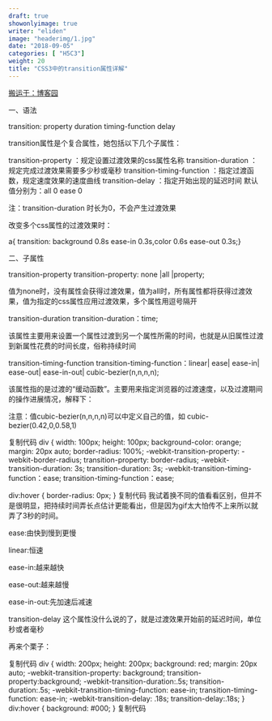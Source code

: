 ```yaml
---
draft: true
showonlyimage: true
writer: "eliden"
image: "headerimg/1.jpg"
date: "2018-09-05"
categories: [ "H5C3"]
weight: 20
title: "CSS3中的transition属性详解"
---
```


<!--more-->

[搬运于：博客园](https://www.cnblogs.com/afighter/p/5731293.html)

一、语法

transition: property duration timing-function delay

transition属性是个复合属性，她包括以下几个子属性：

transition-property ：规定设置过渡效果的css属性名称
transition-duration ：规定完成过渡效果需要多少秒或毫秒
transition-timing-function ：指定过渡函数，规定速度效果的速度曲线
transition-delay ：指定开始出现的延迟时间
默认值分别为：all 0 ease 0

注：transition-duration 时长为0，不会产生过渡效果

改变多个css属性的过渡效果时：

a{ transition: background 0.8s ease-in 0.3s,color 0.6s ease-out 0.3s;}



二、子属性

transition-property
transition-property: none |all |property;

值为none时，没有属性会获得过渡效果，值为all时，所有属性都将获得过渡效果，值为指定的css属性应用过渡效果，多个属性用逗号隔开

transition-duration
transition-duration：time;

该属性主要用来设置一个属性过渡到另一个属性所需的时间，也就是从旧属性过渡到新属性花费的时间长度，俗称持续时间

transition-timing-function
transition-timing-function：linear| ease| ease-in| ease-out| ease-in-out| cubic-bezier(n,n,n,n);

该属性指的是过渡的“缓动函数”。主要用来指定浏览器的过渡速度，以及过渡期间的操作进展情况，解释下：

注意：值cubic-bezier(n,n,n,n)可以中定义自己的值，如 cubic-bezier(0.42,0,0.58,1)



复制代码
div {
  width: 100px;
  height: 100px;
  background-color: orange;
  margin: 20px auto;
  border-radius: 100%;
  -webkit-transition-property: -webkit-border-radius;
  transition-property: border-radius;
  -webkit-transition-duration: 3s;
  transition-duration: 3s;
  -webkit-transition-timing-function：ease;
 transition-timing-function：ease;

div:hover {
  border-radius: 0px;
}
复制代码
我试着换不同的值看看区别，但并不是很明显，把持续时间弄长点估计更能看出，但是因为gif太大怕传不上来所以就弄了3秒的时间。

ease:由快到慢到更慢



linear:恒速



ease-in:越来越快



ease-out:越来越慢



ease-in-out:先加速后减速





transition-delay
这个属性没什么说的了，就是过渡效果开始前的延迟时间，单位秒或者毫秒



再来个栗子：

复制代码
div {
  width: 200px;
  height: 200px;
  background: red;
  margin: 20px auto;
  -webkit-transition-property: background;
  transition-property:background;
  -webkit-transition-duration:.5s;
  transition-duration:.5s;
  -webkit-transition-timing-function: ease-in;
  transition-timing-function: ease-in;
  -webkit-transition-delay: .18s;
      transition-delay:.18s;
}
div:hover {
  background: #000;
}
复制代码








